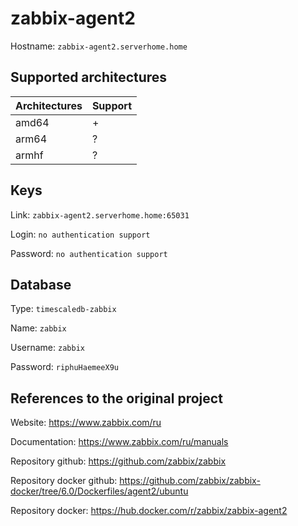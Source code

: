 # zabbix-agent2

Hostname: `zabbix-agent2.serverhome.home`

## Supported architectures

| Architectures | Support |
| :------------ | :------ |
| amd64         | +       |
| arm64         | ?       |
| armhf         | ?       |

## Keys

Link: `zabbix-agent2.serverhome.home:65031`

Login: `no authentication support`

Password: `no authentication support`

## Database

Type: `timescaledb-zabbix`

Name: `zabbix`

Username: `zabbix`

Password: `riphuHaemeeX9u`

## References to the original project

Website: https://www.zabbix.com/ru

Documentation: https://www.zabbix.com/ru/manuals

Repository github: https://github.com/zabbix/zabbix

Repository docker github: https://github.com/zabbix/zabbix-docker/tree/6.0/Dockerfiles/agent2/ubuntu

Repository docker: https://hub.docker.com/r/zabbix/zabbix-agent2